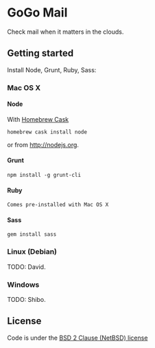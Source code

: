 # GoGo Mail

Check mail when it matters in the clouds.

## Getting started

Install Node, Grunt, Ruby, Sass:

### Mac OS X

#### Node

With [Homebrew Cask](https://github.com/phinze/homebrew-cask)

    homebrew cask install node

or from <http://nodejs.org>.

#### Grunt

    npm install -g grunt-cli

#### Ruby

    Comes pre-installed with Mac OS X

#### Sass

    gem install sass

### Linux (Debian)

TODO: David.

### Windows

TODO: Shibo.

## License

Code is under the [BSD 2 Clause (NetBSD) license](LICENSE)

